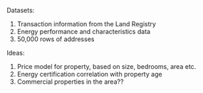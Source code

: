 Datasets:
1. Transaction information from the Land Registry
2. Energy performance and characteristics data
3. 50,000 rows of addresses

Ideas:
1. Price model for property, based on size, bedrooms, area etc.
2. Energy certification correlation with property age
3. Commercial properties in the area??